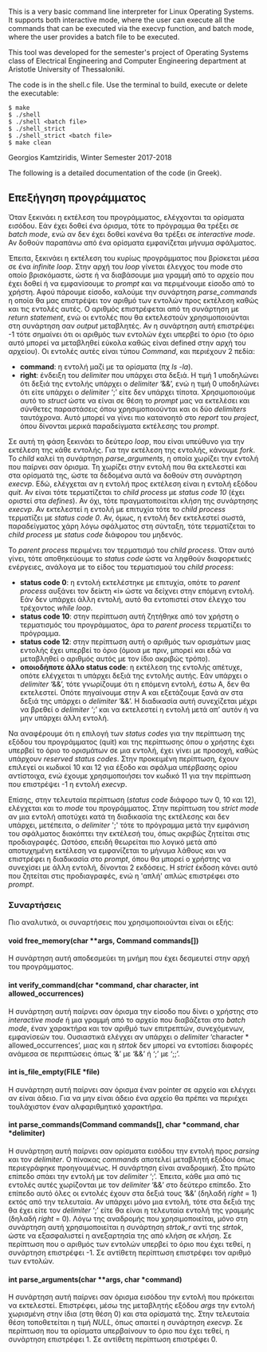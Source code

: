 This is a very basic command line interpreter for Linux Operating Systems. It supports both interactive mode,
where the user can execute all the commands that can be executed via the execvp function, and batch mode, where
the user provides a batch file to be executed.

This tool was developed for the semester's project of Operating Systems class of Electrical Engineering and Computer Engineering
department at Aristotle University of Thessaloniki.

The code is in the shell.c file. Use the terminal to build, execute or delete the executable:

    $ make
    $ ./shell
    $ ./shell <batch file>
    $ ./shell_strict
    $ ./shell_strict <batch file>
    $ make clean
    
Georgios Kamtziridis, Winter Semester 2017-2018
    
The following is a detailed documentation of the code (in Greek).

## Επεξήγηση προγράμματος

Όταν ξεκινάει η εκτέλεση του προγράμματος, ελέγχονται τα ορίσματα εισόδου. Εάν έχει δοθεί ένα όρισμα, τότε το πρόγραμμα θα τρέξει σε _batch mode_, ενώ αν δεν έχει δοθεί κανένα θα τρέξει σε _interactive mode_. Αν δοθούν παραπάνω από ένα ορίσματα εμφανίζεται μήνυμα σφάλματος.

Έπειτα, ξεκινάει η εκτέλεση του κυρίως προγράμματος που βρίσκεται μέσα σε ένα _infinite loop_. Στην αρχή του _loop_ γίνεται έλεγχος του mode στο οποίο βρισκόμαστε, ώστε ή να διαβάσουμε μια γραμμή από το αρχείο που έχει δοθεί ή να εμφανίσουμε το _prompt_ και να περιμένουμε είσοδο από το χρήστη. Αφού πάρουμε είσοδο, καλούμε την συνάρτηση _parse_commands_ η οποία θα μας επιστρέψει  τον αριθμό των εντολών προς εκτέλεση καθώς και τις εντολές αυτές. Ο αριθμός επιστρέφεται από τη συνάρτηση με _return statement_, ενώ οι εντολές που θα εκτελεστούν χρησιμοποιούνται στη συνάρτηση σαν _output_ μεταβλητές. Αν η συνάρτηση αυτή επιστρέψει -1 τότε σημαίνει ότι οι αριθμός των εντολών έχει υπερβεί το όριο (το όριο αυτό μπορεί να μεταβληθεί εύκολα καθώς είναι defined στην αρχή του αρχείου). Οι εντολές αυτές είναι τύπου _Command_, και περιέχουν 2 πεδία:
*	**command**: η εντολή μαζί με τα ορίσματα (πχ _ls -la_).
*	**right**: ένδειξη του _delimiter_ που υπάρχει στα δεξιά. Η τιμή 1 υποδηλώνει ότι δεξιά της εντολής υπάρχει ο _delimiter_ ‘&&’, ενώ η τιμή 0 υποδηλώνει ότι είτε υπάρχει ο _delimiter_ ‘;’ είτε δεν υπάρχει τίποτα.
Χρησιμοποιούμε αυτό το _struct_ ώστε να είναι σε θέση το _prompt_ μας να εκτελέσει και σύνθετες παραστάσεις όπου χρησιμοποιούνται και οι δύο _delimiters_ ταυτόχρονα. Αυτό μπορεί να γίνει πιο κατανοητό στο _report_ του _project_, όπου δίνονται μερικά παραδείγματα εκτέλεσης του _prompt_.

Σε αυτή τη φάση ξεκινάει το δεύτερο _loop_, που είναι υπεύθυνο για την εκτέλεση της κάθε εντολής. Για την εκτέλεση της εντολής, κάνουμε _fork_. Το _child_ καλεί τη συνάρτηση _parse_arguments_, η οποία χωρίζει την εντολή που παίρνει σαν όρισμα. Τη χωρίζει στην εντολή που θα εκτελεστεί και στα ορίσματά της, ώστε τα δεδομένα αυτά να δοθούν στη συνάρτηση _execvp_. Εδώ, ελέγχεται αν η εντολή προς εκτέλεση είναι η εντολή εξόδου _quit_. Αν είναι τότε τερματίζεται το _child process_ με _status code 10_ (έχει οριστεί στα _defines_). Αν όχι, τότε πραγματοποιείται κλήση της συνάρτησης _execvp_. Αν εκτελεστεί η εντολή με επιτυχία τότε το _child process_ τερματίζει με _status code 0_. Αν, όμως, η εντολή δεν εκτελεστεί σωστά, παραδείγματος χάρη λόγω σφάλματος στη σύνταξη, τότε τερματίζεται το _child process_ με _status code_ διάφορου του μηδενός.

Το _parent process_ περιμένει τον τερματισμό του _child process_. Όταν αυτό γίνει, τότε αποθηκεύουμε το _status code_ ώστε να ληφθούν διαφορετικές ενέργειες, ανάλογα με το είδος του τερματισμού του _child process_:
*	**status code 0**: η εντολή εκτελέστηκε με επιτυχία, οπότε το _parent process_ αυξάνει τον δείκτη «i» ώστε να δείχνει στην επόμενη εντολή. Εάν δεν υπάρχει άλλη εντολή, αυτό θα εντοπιστεί στον έλεγχο του τρέχοντος _while loop_.
*	**status code 10**: στην περίπτωση αυτή ζητήθηκε από τον χρήστη ο τερματισμός του προγράμματος, άρα το _parent process_ τερματίζει το πρόγραμμα.
*   **status code 12**: στην περίπτωση αυτή ο αριθμός των ορισμάτων μιας εντολής έχει υπερβεί το όριο (όμοια με πριν, μπορεί και εδώ να μεταβληθεί ο αριθμός αυτός με τον ίδιο ακριβώς τρόπο).
*   **οποιοδήποτε άλλο status code**: η εκτέλεση της εντολής απέτυχε, οπότε ελέγχεται τι υπάρχει δεξιά της εντολής αυτής. Εάν υπάρχει ο _delimiter_ ‘&&’, τότε γνωρίζουμε ότι η επόμενη εντολή, έστω Α, δεν θα εκτελεστεί. Οπότε πηγαίνουμε στην Α και εξετάζουμε ξανά αν στα δεξιά της υπάρχει ο _delimiter_ ‘&&’. Η διαδικασία αυτή συνεχίζεται μέχρι να βρεθεί ο _delimiter_ ‘;’ και να εκτελεστεί η εντολή μετά απ’ αυτόν ή να μην υπάρχει άλλη εντολή.

Να αναφέρουμε ότι η επιλογή των _status codes_ για την περίπτωση της εξόδου του προγράμματος (quit) και της περίπτωσης όπου ο χρήστης έχει υπερβεί το όριο το ορισμάτων σε μια εντολή, έχει γίνει με προσοχή, καθώς υπάρχουν _reserved status codes_. Στην προκειμένη περίπτωση, έχουν επιλεγεί οι κωδικοί 10 και 12 για έξοδο και σφάλμα υπέρβασης ορίου αντίστοιχα, ενώ έχουμε χρησιμοποιήσει τον κωδικό 11 για την περίπτωση που επιστρέψει -1 η εντολή _execvp_.

Επίσης, στην τελευταία περίπτωση (_status code_ διάφορο των 0, 10 και 12), ελέγχεται και το _mode_ του προγράμματος. Στην περίπτωση του _strict mode_ αν μια εντολή αποτύχει κατά τη διαδικασία της εκτέλεσης και δεν υπάρχει, μετέπειτα, ο _delimiter_ ';' τότε το πρόγραμμα μετά την εμφάνιση του σφάλματος διακόπτει την εκτέλεσή του, όπως ακριβώς ζητείται στις προδιαγραφές. Ωστόσο, επειδή θεωρείται πιο λογικό μετά από αποτυχημένη εκτέλεση να εμφανίζεται το μήνυμα λάθους και να επιστρέφει η διαδικασία στο _prompt_, όπου θα μπορεί ο χρήστης να συνεχίσει με άλλη εντολή, δίνονται 2 εκδόσεις. Η _strict_ έκδοση κάνει αυτό που ζητείται στις προδιαγραφές, ενώ η 'απλή' απλώς επιστρέφει στο _prompt_. 

### Συναρτήσεις

Πιο αναλυτικά, οι συναρτήσεις που χρησιμοποιούνται είναι οι εξής:

#### void free_memory(char **args, Command commands[])

Η συνάρτηση αυτή αποδεσμεύει τη μνήμη που έχει δεσμευτεί στην αρχή του προγράμματος.

#### int verify_command(char *command, char character, int allowed_occurrences)

Η συνάρτηση αυτή παίρνει σαν όρισμα την είσοδο που δίνει ο χρήστης στο _interactive mode_ ή μια γραμμή από το αρχείο που διαβάζεται στο _batch mode_, έναν χαρακτήρα και τον αριθμό των επιτρεπτών, συνεχόμενων, εμφανίσεών του. Ουσιαστικά ελέγχει αν υπάρχει ο _delimiter_ ‘character * allowed_occurrences’, μιας και η _strtok_ δεν μπορεί να εντοπίσει διαφορές ανάμεσα σε περιπτώσεις όπως ‘&’ με ‘&&’ ή ‘;’ με ‘;;’.

#### int is_file_empty(FILE *file)

Η συνάρτηση αυτή παίρνει σαν όρισμα έναν pointer σε αρχείο και ελέγχει αν είναι άδειο. Για να μην είναι άδειο ένα αρχείο θα πρέπει να περιέχει τουλάχιστον έναν αλφαριθμητικό χαρακτήρα.

#### int parse_commands(Command commands[], char *command, char *delimiter)

Η συνάρτηση αυτή παίρνει σαν ορίσματα εισόδου την εντολή προς _parsing_ και τον _delimiter_. Ο πίνακας _commands_ αποτελεί μεταβλητή εξόδου όπως περιεγράφηκε προηγουμένως. Η συνάρτηση είναι αναδρομική. Στο πρώτο επίπεδο σπάει την εντολή με τον _delimiter_ ‘;’. Έπειτα, κάθε μια από τις εντολές αυτές χωρίζονται με τον _delimiter_ ‘&&’ στο δεύτερο επίπεδο. Στο επίπεδο αυτό όλες οι εντολές έχουν στα δεξιά τους ‘&&’ (δηλαδή _right_ = 1) εκτός από την τελευταία. Αν υπάρχει μόνο μια εντολή, τότε στα δεξιά της θα έχει είτε τον _delimiter_ ‘;’ είτε θα είναι η τελευταία εντολή της γραμμής (δηλαδή _right_ = 0). Λόγω της αναδρομής που χρησιμοποιείται, μόνο στη συνάρτηση αυτή χρησιμοποιείται η συνάρτηση _strtok_r_ αντί της _strtok_, ώστε να εξασφαλιστεί η ανεξαρτησία της από κλήση σε κλήση. Σε περίπτωση που ο αριθμός των εντολών υπερβεί το όριο που έχει τεθεί, η συνάρτηση επιστρέφει -1. Σε αντίθετη περίπτωση επιστρέφει τον αριθμό των εντολών.

#### int parse_arguments(char **args, char *command)

Η συνάρτηση αυτή παίρνει σαν όρισμα εισόδου την εντολή που πρόκειται να εκτελεστεί. Επιστρέφει, μέσω της μεταβλητής εξόδου _args_ την εντολή χωρισμένη στην ίδια (στη θέση 0) και στα ορίσματά της. Στην τελευταία θέση τοποθετείται η τιμή _NULL_, όπως απαιτεί η συνάρτηση _execvp_. Σε περίπτωση που τα ορίσματα υπερβαίνουν το όριο που έχει τεθεί, η συνάρτηση επιστρέφει 1. Σε αντίθετη περίπτωση επιστρέφει 0.
